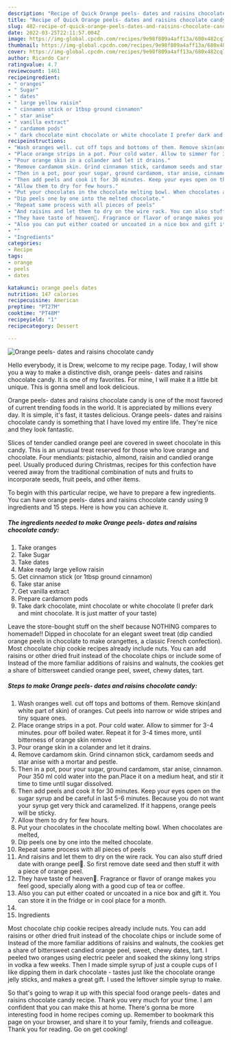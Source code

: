 ```yaml
---
description: "Recipe of Quick Orange peels- dates and raisins chocolate candy"
title: "Recipe of Quick Orange peels- dates and raisins chocolate candy"
slug: 482-recipe-of-quick-orange-peels-dates-and-raisins-chocolate-candy
date: 2022-03-25T22:11:57.004Z
image: https://img-global.cpcdn.com/recipes/9e98f809a4aff13a/680x482cq70/orange-peels-dates-and-raisins-chocolate-candy-recipe-main-photo.jpg
thumbnail: https://img-global.cpcdn.com/recipes/9e98f809a4aff13a/680x482cq70/orange-peels-dates-and-raisins-chocolate-candy-recipe-main-photo.jpg
cover: https://img-global.cpcdn.com/recipes/9e98f809a4aff13a/680x482cq70/orange-peels-dates-and-raisins-chocolate-candy-recipe-main-photo.jpg
author: Ricardo Carr
ratingvalue: 4.7
reviewcount: 1461
recipeingredient:
- " oranges"
- " Sugar"
- " dates"
- " large yellow raisin"
- " cinnamon stick or 1tbsp ground cinnamon"
- " star anise"
- " vanilla extract"
- " cardamom pods"
- " dark chocolate mint chocolate or white chocolate I prefer dark and mint chocolate It is just matter of your taste"
recipeinstructions:
- "Wash oranges well. cut off tops and bottoms of them. Remove skin(and white part of skin) of oranges. Cut peels into narrow or wide stripes and tiny square ones."
- "Place orange strips in a pot. Pour cold water. Allow to simmer for 3-4 minutes. pour off boiled water. Repeat it for 3-4 times more, until bitterness of orange skin remove"
- "Pour orange skin in a colander and let it drains."
- "Remove cardamom skin. Grind cinnamon stick, cardamom seeds and star anise with a mortar and pestle."
- "Then in a pot, pour your sugar, ground cardamom, star anise, cinnamon. Pour 350 ml cold water into the pan.Place it on a medium heat, and stir it time to time until sugar dissolved."
- "Then add peels and cook it for 30 minutes. Keep your eyes open on the sugar syrup and be careful in last 5-6 minutes. Because you do not want your syrup get very thick and caramelized. If it happens, orange peels will be sticky."
- "Allow them to dry for few hours."
- "Put your chocolates in the chocolate melting bowl. When chocolates are melted,"
- "Dip peels one by one into the melted chocolate."
- "Repeat same process with all pieces of peels"
- "And raisins and let them to dry on the wire rack. You can also stuff dried date with orange peel🙂. So first remove date seed and then stuff it with a piece of orange peel."
- "They have taste of heaven🙂. Fragrance or flavor of orange makes you feel good, specially along with a good cup of tea or coffee."
- "Also you can put either coated or uncoated in a nice box and gift it. You can store it in the fridge or in cool place for a month."
- ""
- "Ingredients"
categories:
- Recipe
tags:
- orange
- peels
- dates

katakunci: orange peels dates 
nutrition: 147 calories
recipecuisine: American
preptime: "PT27M"
cooktime: "PT48M"
recipeyield: "1"
recipecategory: Dessert

---
```



![Orange peels- dates and raisins chocolate candy](https://img-global.cpcdn.com/recipes/9e98f809a4aff13a/680x482cq70/orange-peels-dates-and-raisins-chocolate-candy-recipe-main-photo.jpg)

Hello everybody, it is Drew, welcome to my recipe page. Today, I will show you a way to make a distinctive dish, orange peels- dates and raisins chocolate candy. It is one of my favorites. For mine, I will make it a little bit unique. This is gonna smell and look delicious.

Orange peels- dates and raisins chocolate candy is one of the most favored of current trending foods in the world. It is appreciated by millions every day. It is simple, it's fast, it tastes delicious. Orange peels- dates and raisins chocolate candy is something that I have loved my entire life. They're nice and they look fantastic.

Slices of tender candied orange peel are covered in sweet chocolate in this candy. This is an unusual treat reserved for those who love orange and chocolate. Four mendiants: pistachio, almond, raisin and candied orange peel. Usually produced during Christmas, recipes for this confection have veered away from the traditional combination of nuts and fruits to incorporate seeds, fruit peels, and other items.


To begin with this particular recipe, we have to prepare a few ingredients. You can have orange peels- dates and raisins chocolate candy using 9 ingredients and 15 steps. Here is how you can achieve it.

<!--inarticleads1-->

##### The ingredients needed to make Orange peels- dates and raisins chocolate candy:

1. Take  oranges
1. Take  Sugar
1. Take  dates
1. Make ready  large yellow raisin
1. Get  cinnamon stick (or 1tbsp ground cinnamon)
1. Take  star anise
1. Get  vanilla extract
1. Prepare  cardamom pods
1. Take  dark chocolate, mint chocolate or white chocolate (I prefer dark and mint chocolate. It is just matter of your taste)


Leave the store-bought stuff on the shelf because NOTHING compares to homemade!! Dipped in chocolate for an elegant sweet treat (dip candied orange peels in chocolate to make orangettes, a classic French confection). Most chocolate chip cookie recipes already include nuts. You can add raisins or other dried fruit instead of the chocolate chips or include some of Instead of the more familiar additions of raisins and walnuts, the cookies get a share of bittersweet candied orange peel, sweet, chewy dates, tart. 

<!--inarticleads2-->

##### Steps to make Orange peels- dates and raisins chocolate candy:

1. Wash oranges well. cut off tops and bottoms of them. Remove skin(and white part of skin) of oranges. Cut peels into narrow or wide stripes and tiny square ones.
1. Place orange strips in a pot. Pour cold water. Allow to simmer for 3-4 minutes. pour off boiled water. Repeat it for 3-4 times more, until bitterness of orange skin remove
1. Pour orange skin in a colander and let it drains.
1. Remove cardamom skin. Grind cinnamon stick, cardamom seeds and star anise with a mortar and pestle.
1. Then in a pot, pour your sugar, ground cardamom, star anise, cinnamon. Pour 350 ml cold water into the pan.Place it on a medium heat, and stir it time to time until sugar dissolved.
1. Then add peels and cook it for 30 minutes. Keep your eyes open on the sugar syrup and be careful in last 5-6 minutes. Because you do not want your syrup get very thick and caramelized. If it happens, orange peels will be sticky.
1. Allow them to dry for few hours.
1. Put your chocolates in the chocolate melting bowl. When chocolates are melted,
1. Dip peels one by one into the melted chocolate.
1. Repeat same process with all pieces of peels
1. And raisins and let them to dry on the wire rack. You can also stuff dried date with orange peel🙂. So first remove date seed and then stuff it with a piece of orange peel.
1. They have taste of heaven🙂. Fragrance or flavor of orange makes you feel good, specially along with a good cup of tea or coffee.
1. Also you can put either coated or uncoated in a nice box and gift it. You can store it in the fridge or in cool place for a month.
1. 
1. Ingredients


Most chocolate chip cookie recipes already include nuts. You can add raisins or other dried fruit instead of the chocolate chips or include some of Instead of the more familiar additions of raisins and walnuts, the cookies get a share of bittersweet candied orange peel, sweet, chewy dates, tart. I peeled two oranges using electric peeler and soaked the skinny long strips in vodka a few weeks. Then I made simple syrup of just a couple cups of I like dipping them in dark chocolate - tastes just like the chocolate orange jelly sticks, and makes a great gift. I used the leftover simple syrup to make. 

So that's going to wrap it up with this special food orange peels- dates and raisins chocolate candy recipe. Thank you very much for your time. I am confident that you can make this at home. There's gonna be more interesting food in home recipes coming up. Remember to bookmark this page on your browser, and share it to your family, friends and colleague. Thank you for reading. Go on get cooking!
